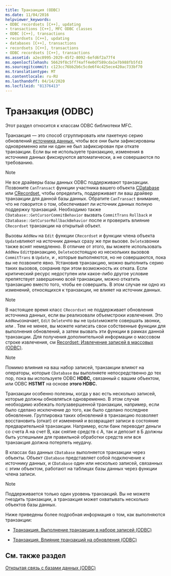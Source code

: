 ```yaml
---
title: Транзакция (ODBC)
ms.date: 11/04/2016
helpviewer_keywords:
- ODBC recordsets [C++], updating
- transactions [C++], MFC ODBC classes
- ODBC [C++], transactions
- recordsets [C++], updating
- databases [C++], transactions
- recordsets [C++], transactions
- ODBC recordsets [C++], transactions
ms.assetid: a2ec0995-2029-45f2-8092-6efd6f2a77f4
ms.openlocfilehash: 56629f8c5ff74aff4e0df589cda1e7b988fb5fd3
ms.sourcegitcommit: c123cc76bb2b6c5cde6f4c425ece420ac733bf70
ms.translationtype: MT
ms.contentlocale: ru-RU
ms.lasthandoff: 04/14/2020
ms.locfileid: "81376413"
---
```

# <a name="transaction-odbc"></a>Транзакция (ODBC)

Этот раздел относится к классам ODBC библиотеки MFC.

Транзакция — это способ сгруппировать или пакетную серию обновлений [источника данных,](../../data/odbc/data-source-odbc.md) чтобы все они были зафиксированы одновременно или ни один не был зафиксирован при откате транзакции. Если вы не используете транзакцию, изменения в источнике данных фиксируются автоматически, а не совершаются по требованию.

> [!NOTE]
> Не все драйверы базы данных ODBC поддерживают транзакции. Позвоните `CanTransact` функции участника вашего объекта [CDatabase](../../mfc/reference/cdatabase-class.md) или [CRecordset,](../../mfc/reference/crecordset-class.md) чтобы определить, поддерживает ли ваш драйвер транзакции для данной базы данных. Обратите `CanTransact` внимание, что не говорится о том, обеспечивает ли источник данных полную поддержку транзакций. Необходимо также `CDatabase::GetCursorCommitBehavior` вызвать `CommitTrans` `Rollback` и `CDatabase::GetCursorRollbackBehavior` после и проверить влияние `CRecordset` транзакции на открытый объект.

Вызовы `AddNew` на `Edit` функции `CRecordset` и функции члена объекта `Update`влияют на источник данных сразу же при вызове. `Delete`звонки также вснят немедленно. В отличие от этого, вы можете использовать `AddNew` `Edit`транзакцию, `Delete`состоящую из нескольких вызовов `CommitTrans` в `Update`, и , которые выполняются, но не совершаются, пока вы не позвоните явно. Установив транзакцию, можно выполнить серию таких вызовов, сохранив при этом возможность их отката. Если критический ресурс недоступен или какое-либо другое условие препятствует завершению всей транзакции, можно откатить транзакцию вместо того, чтобы ее совершить. В этом случае ни одно из изменений, относящихся к транзакции, не влияет на источник данных.

> [!NOTE]
> В настоящее время класс `CRecordset` не поддерживает обновления источника данных, если вы реализовали объемстроки извлечения. Это `AddNew`означает, `Edit` `Delete`что вы не `Update`можете совершать звонки, или . Тем не менее, вы можете написать свои собственные функции для выполнения обновлений, а затем вызвать эти функции в рамках данной транзакции. Для получения дополнительной информации о массовом строке извлечения, см [Recordset: Извлечение записей в массовых (ODBC)](../../data/odbc/recordset-fetching-records-in-bulk-odbc.md).

> [!NOTE]
> Помимо влияния на ваш набор записей, транзакции влияют на операторы, которые `CDatabase` вы выполняете непосредственно до тех пор, пока вы используете ODBC **HDBC,** связанный с вашим объектом, или ODBC **HSTMT** на основе **этого HDBC.**

Транзакции особенно полезны, когда у вас есть несколько записей, которые должны обновляться одновременно. В этом случае необходимо избежать полузавершенной транзакции, например, если было сделано исключение до того, как было сделано последнее обновление. Группировка таких обновлений в транзакцию позволяет восстановить (откат) от изменений и возвращает записи в состояние предварительной транзакции. Например, если банк переводит деньги со счета А на счет В, как снятие средств с А, так и депозит в Б должны быть успешными для правильной обработки средств или вся транзакция должна потерпеть неудачу.

В классах баз данных `CDatabase` выполняется транзакции через объекты. Объект `CDatabase` представляет собой подключение к источнику данных, и `CDatabase` один или несколько записей, связанных с этим объектом, работают на таблицах базы данных через функции члена записи.

> [!NOTE]
> Поддерживается только один уровень транзакций. Вы не можете гнездить транзакции, а транзакция может охватывать несколько объектов базы данных.

Ниже приведены более подробная информация о том, как выполняются транзакции:

- [Транзакция. Выполнение транзакции в наборе записей (ODBC)](../../data/odbc/transaction-performing-a-transaction-in-a-recordset-odbc.md)

- [Транзакция. Влияние транзакций на обновления (ODBC)](../../data/odbc/transaction-how-transactions-affect-updates-odbc.md)

## <a name="see-also"></a>См. также раздел

[Открытая связь с базами данных (ODBC)](../../data/odbc/open-database-connectivity-odbc.md)
